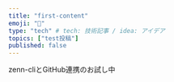 ```yaml
---
title: "first-content"
emoji: "🎃"
type: "tech" # tech: 技術記事 / idea: アイデア
topics: ["test投稿"]
published: false
---
```


zenn-cliとGitHub連携のお試し中